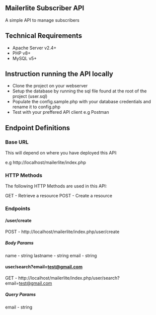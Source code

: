 ## Mailerlite Subscriber API
A simple API to manage subscribers

## Technical Requirements
- Apache Server v2.4+
- PHP v8+
- MySQL v5+

## Instruction running the API locally

- Clone the project on your webserver
- Setup the database by running the sql file found at the root of the project (user.sql)
- Populate the config.sample.php with your database credentials and rename it to config.php
- Test with your preffered API client e.g Postman


## Endpoint Definitions

### Base URL

This will depend on where you have deployed this API:

e.g http://localhost/mailerlite/index.php

### HTTP Methods

The following HTTP Methods are used in this API:

GET - Retrieve a resource
POST - Create a resource

### Endpoints 

#### /user/create
POST - http://localhost/mailerlite/index.php/user/create
##### Body Params
name - string
lastname - string
email - string

#### user/search?email=test@gmail.com
GET - http://localhost/mailerlite/index.php/user/search?email=test@gmail.com
##### Query Params
email - string


